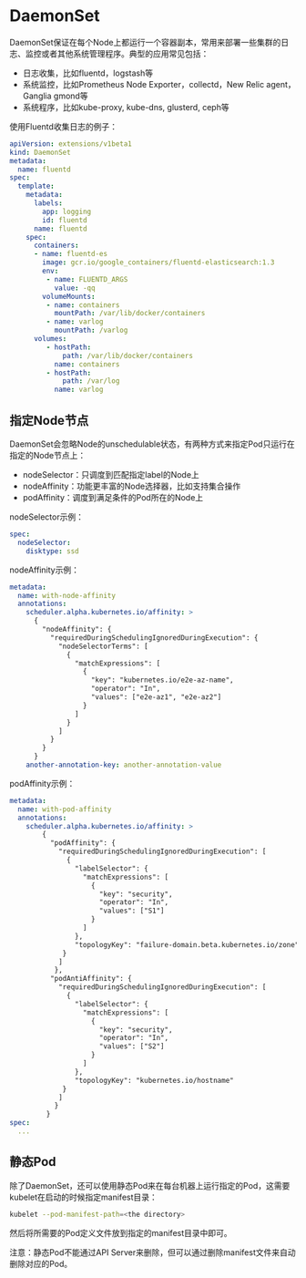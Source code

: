 # DaemonSet

DaemonSet保证在每个Node上都运行一个容器副本，常用来部署一些集群的日志、监控或者其他系统管理程序。典型的应用常见包括：

* 日志收集，比如fluentd，logstash等
* 系统监控，比如Prometheus Node Exporter，collectd，New Relic agent，Ganglia gmond等
* 系统程序，比如kube-proxy, kube-dns, glusterd, ceph等

使用Fluentd收集日志的例子：

```yaml
apiVersion: extensions/v1beta1
kind: DaemonSet
metadata:
  name: fluentd
spec:
  template:
    metadata:
      labels:
        app: logging
        id: fluentd
      name: fluentd
    spec:
      containers:
      - name: fluentd-es
        image: gcr.io/google_containers/fluentd-elasticsearch:1.3
        env:
         - name: FLUENTD_ARGS
           value: -qq
        volumeMounts:
         - name: containers
           mountPath: /var/lib/docker/containers
         - name: varlog
           mountPath: /varlog
      volumes:
         - hostPath:
             path: /var/lib/docker/containers
           name: containers
         - hostPath:
             path: /var/log
           name: varlog
```

## 指定Node节点

DaemonSet会忽略Node的unschedulable状态，有两种方式来指定Pod只运行在指定的Node节点上：

* nodeSelector：只调度到匹配指定label的Node上
* nodeAffinity：功能更丰富的Node选择器，比如支持集合操作
* podAffinity：调度到满足条件的Pod所在的Node上

nodeSelector示例：

```yaml
spec:
  nodeSelector:
    disktype: ssd
```

nodeAffinity示例：

```yaml
metadata:
  name: with-node-affinity
  annotations:
    scheduler.alpha.kubernetes.io/affinity: >
      {
        "nodeAffinity": {
          "requiredDuringSchedulingIgnoredDuringExecution": {
            "nodeSelectorTerms": [
              {
                "matchExpressions": [
                  {
                    "key": "kubernetes.io/e2e-az-name",
                    "operator": "In",
                    "values": ["e2e-az1", "e2e-az2"]
                  }
                ]
              }
            ]
          }
        }
      }
    another-annotation-key: another-annotation-value
```

podAffinity示例：

```yaml
metadata:
  name: with-pod-affinity
  annotations:
    scheduler.alpha.kubernetes.io/affinity: >
        {
          "podAffinity": {
            "requiredDuringSchedulingIgnoredDuringExecution": [
              {
                "labelSelector": {
                  "matchExpressions": [
                    {
                      "key": "security",
                      "operator": "In",
                      "values": ["S1"]
                    }
                  ]
                },
                "topologyKey": "failure-domain.beta.kubernetes.io/zone"
             }
            ]
           },
          "podAntiAffinity": {
            "requiredDuringSchedulingIgnoredDuringExecution": [
              {
                "labelSelector": {
                  "matchExpressions": [
                    {
                      "key": "security",
                      "operator": "In",
                      "values": ["S2"]
                    }
                  ]
                },
                "topologyKey": "kubernetes.io/hostname"
             }
            ]
           }
         }
spec:
  ...
```

## 静态Pod

除了DaemonSet，还可以使用静态Pod来在每台机器上运行指定的Pod，这需要kubelet在启动的时候指定manifest目录：

```bash
kubelet --pod-manifest-path=<the directory>
```

然后将所需要的Pod定义文件放到指定的manifest目录中即可。

注意：静态Pod不能通过API Server来删除，但可以通过删除manifest文件来自动删除对应的Pod。

